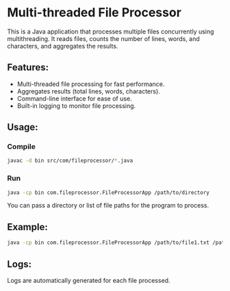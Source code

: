 
# Multi-threaded File Processor

This is a Java application that processes multiple files concurrently using multithreading. It reads files, counts the number of lines, words, and characters, and aggregates the results.

## Features:
- Multi-threaded file processing for fast performance.
- Aggregates results (total lines, words, characters).
- Command-line interface for ease of use.
- Built-in logging to monitor file processing.

## Usage:

### Compile
```bash
javac -d bin src/com/fileprocessor/*.java
```

### Run
```bash
java -cp bin com.fileprocessor.FileProcessorApp /path/to/directory
```

You can pass a directory or list of file paths for the program to process.

## Example:
```bash
java -cp bin com.fileprocessor.FileProcessorApp /path/to/file1.txt /path/to/file2.txt
```

## Logs:
Logs are automatically generated for each file processed.

